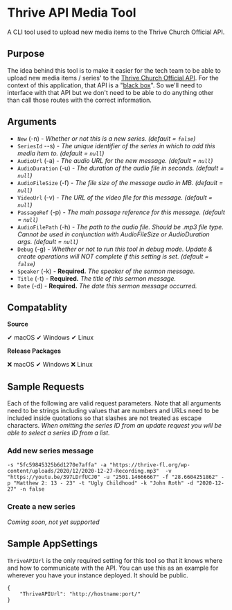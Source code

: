 # Thrive API Media Tool
A CLI tool used to upload new media items to the Thrive Church Official API.

## Purpose
The idea behind this tool is to make it easier for the tech team to be able to upload new media items / series' to the [Thrive Church Official API](https://github.com/ThriveCommunityChurch/ThriveChurchOfficialAPI/). For the context of this application, that API is a "[black box](https://en.wikipedia.org/wiki/Black_box)". So we'll need to interface with that API but we don't need to be able to do anything other than call those routes with the correct information.

## Arguments
- `New` (-n) - _Whether or not this is a new series. (default = `false`)_
- `SeriesId` --s) - _The unique identifier of the series in which to add this media item to. (default = `null`)_
- `AudioUrl` (-a) - _The audio URL for the new message. (default = `null`)_
- `AudioDuration` (-u) - _The duration of the audio file in seconds. (default = `null`)_
- `AudioFileSize` (-f) - _The file size of the message audio in MB. (default = `null`)_
- `VideoUrl` (-v) - _The URL of the video file for this message. (default = `null`)_
- `PassageRef` (-p) - _The main passage reference for this message. (default = `null`)_
- `AudioFilePath` (-h) - _The path to the audio file. Should be .mp3 file type. Cannot be used in conjunction with AudioFileSize or AudioDuration args. (default = `null`)_
- `Debug` (-g) - _Whether or not to run this tool in debug mode. Update & create operations will NOT complete if this setting is set. (default = `false`)_
- `Speaker` (-k) - __Required.__ _The speaker of the sermon message._
- `Title` (-t) - __Required.__ _The title of this sermon message._
- `Date` (-d) - __Required.__ _The date this sermon message occurred._

## Compatablity
__Source__

✔ macOS ✔ Windows ✔ Linux

__Release Packages__

❌ macOS ✔ Windows ❌ Linux

## Sample Requests
Each of the following are valid request parameters. Note that all arguments need to be strings including values that are numbers and URLs need to be included inside quotations so that slashes are not treated as escape characters. _When omitting the series ID from an update request you will be able to select a series ID from a list._

### Add new series message
```
-s "5fc59845325b6d1270e7affa" -a "https://thrive-fl.org/wp-content/uploads/2020/12/2020-12-27-Recording.mp3"  -v "https://youtu.be/397LDrfUCJ0" -u "2501.14666667" -f "28.6604251862" -p "Matthew 2: 13 - 23" -t "Ugly Childhood" -k "John Roth" -d "2020-12-27" -n false
```

### Create a new series
_Coming soon, not yet supported_

## Sample AppSettings
`ThriveAPIUrl` is the only required setting for this tool so that it knows where and how to communicate with the API. You can use this as an example for wherever you have your instance deployed. It should be public.
```
{
    "ThriveAPIUrl": "http://hostname:port/"
}
```

